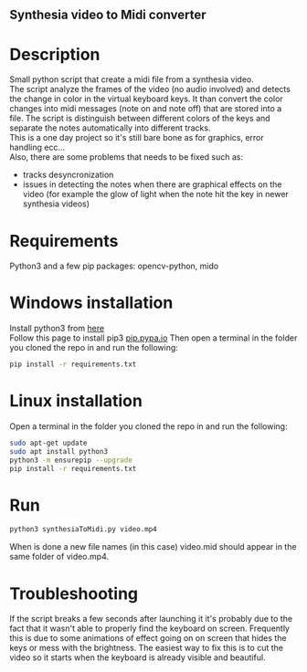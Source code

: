 ## Synthesia video to Midi converter  
# Description
Small python script that create a midi file from a synthesia video.  
The script analyze the frames of the video (no audio involved) and detects the change in color in the virtual keyboard keys. It than convert the color changes into midi messages (note on and note off) that are stored into a file. The script is distinguish between different colors of the keys and separate the notes automatically into different tracks.  
This is a one day project so it's still bare bone as for graphics, error handling ecc...  
Also, there are some problems that needs to be fixed such as:
* tracks desyncronization
* issues in detecting the notes when there are graphical effects on the video (for example the glow of light when the note hit the key in newer synthesia videos)

# Requirements  
Python3 and a few pip packages: opencv-python, mido

# Windows installation
Install python3 from [here](https://www.python.org/downloads/)  
Follow this page to install pip3 [pip.pypa.io](https://pip.pypa.io/en/stable/installation/)
Then open a terminal in the folder you cloned the repo in and run the following:  
```bash
pip install -r requirements.txt
```  
# Linux installation  
Open a terminal in the folder you cloned the repo in and run the following:
```bash  
sudo apt-get update
sudo apt install python3
python3 -m ensurepip --upgrade
pip install -r requirements.txt
```  

# Run  
```bash
python3 synthesiaToMidi.py video.mp4
```  
When is done a new file names (in this case) video.mid should appear in the same folder of video.mp4.  

# Troubleshooting  
If the script breaks a few seconds after launching it it's probably due to the fact that it wasn't able to properly find the keyboard on screen. Frequently this is due to some animations of effect going on on screen that hides the keys or mess with the brightness. The easiest way to fix this is to cut the video so it starts when the keyboard is already visible and beautiful. 
